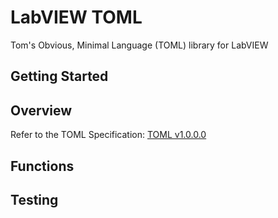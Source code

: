# LabVIEW TOML
Tom's Obvious, Minimal Language (TOML) library for LabVIEW

## Getting Started

## Overview

Refer to the TOML Specification: [TOML v1.0.0.0](https://toml.io/en/v1.0.0)

## Functions

## Testing

